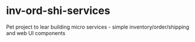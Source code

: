 # inv-ord-shi-services
Pet project to lear building micro services - simple inventory/order/shipping and web UI components
